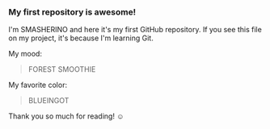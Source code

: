 ### My first repository is awesome!

I'm SMASHERINO and here it's my first GitHub repository.
If you see this file on my project, it's because I'm learning Git.

My mood:

> FOREST SMOOTHIE

My favorite color:

> BLUEINGOT

Thank you so much for reading! ☺
